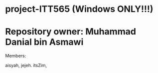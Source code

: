# project-ITT565 (Windows ONLY!!!)

# Repository owner: Muhammad Danial bin Asmawi


Members:

aisyah,
jejeh.
itsZim,

